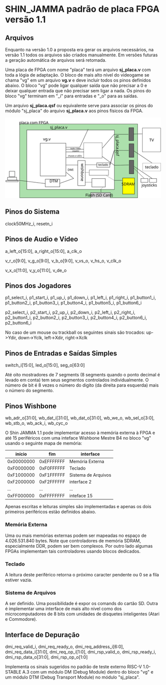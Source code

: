 # SHIN_JAMMA padrão de placa FPGA versão 1.1

## Arquivos

Enquanto na versão 1.0 a proposta era gerar os arquivos necessários, na versão
1.1 todos os arquivos são criados manualmente. Em versões futuras a geração
automática de arquivos será retomada.

Uma placa de FPGA com nome "placa" terá um arquivo **sj_placa.v** com toda a lógia
de adaptação. O bloco de mais alto nível do videogame se chama "vg" em um arquivo
**vg.v** e deve incluir todos os pinos definidos abaixo. O bloco "vg" pode ligar
qualquer saída que não precisar a 0 e deixar qualquer entrada que não precisar
sem ligar a nada. Os pinos do bloco "vg" terminam em "_i" para entradas e "_o"
para as saídas.

Um arquivo **sj_placa.qsf** ou equivalente serve para associar os pinos do módulo
"sj_placa" do arquivo **sj_placa.v** aos pinos físicos da FPGA.

![arquivos](arquivos.svg)

## Pinos do Sistema

clock50MHz_i, resetn_i

## Pinos de Audio e Vídeo

a_left_o[15:0], a_right_o[15:0], a_clk_o

v_r_o[9:0], v_g_o[9:0], v_b_o[9:0], v_vs_o, v_hs_o, v_clk_o

v_x_o[11:0], v_y_o[11:0], v_de_o

## Pinos dos Jogadores

p1_select_i, p1_start_i, p1_up_i, p1_down_i, p1_left_i, p1_right_i, p1_button1_i, p1_button2_i, p1_button3_i, p1_button4_i, p1_button5_i, p1_button6_i

p2_select_i, p2_start_i, p2_up_i, p2_down_i, p2_left_i, p2_right_i, p2_button1_i, p2_button2_i, p2_button3_i, p2_button4_i, p2_button6_i, p2_button6_i

No caso de um mouse ou trackball os seguintes sinais são trocados: up->Ydir, down->Yclk, left->Xdir, right->Xclk

## Pinos de Entradas e Saídas Simples

switch_i[15:0], led_o[15:0], seg_o[63:0]

Até oito mostradores de 7 segments (8 segments quando o ponto decimal é levado
em conta) tem seus segmentos controlados individualmente. O número de bit é 8
vezes o número do digito (da direita para esquerda) mais o número do segmento.

## Pinos Wishbone

wb_adr_o[31:0], wb_dat_i[31:0], wb_dat_o[31:0], wb_we_o, wb_sel_o[3:0], wb_stb_o, wb_ack_i, wb_cyc_o

O Shin JAMMA 1.1 pode implementar acesso à memória externa à FPGA e até 15 periféricos
com uma inteface Wishbone Mestre B4 no bloco "vg" usando o seguinte mapa de memória:

| início     | fim        | interface |
|------------|------------|-----------|
| 0x00000000 | 0xEFFFFFFF | Memória Externa |
| 0xF0000000 | 0xF0FFFFFF | Teclado |
| 0xF1000000 | 0xF1FFFFFF | Sistema de Arquivos |
| 0xF2000000 | 0xF2FFFFFF | interface 2 |
| ...        | ...        | ...         |
| 0xFF000000 | 0xFFFFFFFF | inteface 15 |

Apenas escritas e leituras simples são implementadas e apenas os dois primeiros
periféricos estão definidos abaixo.

### Memória Externa

Uma ou mais memórias externas podem ser mapeadas no espaço de 4.026.531.840 bytes.
Note que controladores de memória SDRAM, especialmente DDR, podem ser bem complexos.
Por outro lado algumas FPGAs implementam tais controladores usando blocos dedicados.

### Teclado

A leitura deste periférico retorna o próximo caracter pendente ou 0 se a fila estiver
vazia.

### Sistema de Arquivos

A ser definido. Uma possibilidade é expor os comands do cartão SD. Outra é implementar uma interface de mais alto nível como dos microcomputadores de 8 bits com unidades de disquetes inteligentes (Atari e Commodore).

## Interface de Depuração

dmi_req_valid_i, dmi_req_ready_o, dmi_req_address_i[6:0], dmi_req_data_i[31:0], dmi_req_op_i[1:0], dmi_rsp_valid_o, dmi_rsp_ready_i, dmi_rsp_data_o[31:0], dmi_rsp_op_o[1:0]

Implementa os sinais sugeridos no padrão de teste externo RISC-V 1.0-STABLE A.3
com um módulo DM (Debug Module) dentro do bloco "vg" e um módulo DTM (Debug
Transport Module) no módulo "sj_placa".
